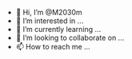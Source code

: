 - 👋 Hi, I’m @M2030m
- 👀 I’m interested in ...
- 🌱 I’m currently learning ...
- 💞️ I’m looking to collaborate on ...
- 📫 How to reach me ...

<!---
M2030m/M2030m is a ✨ special ✨ repository because its `README.md` (this file) appears on your GitHub profile.
You can click the Preview link to take a look at your changes.
--->
